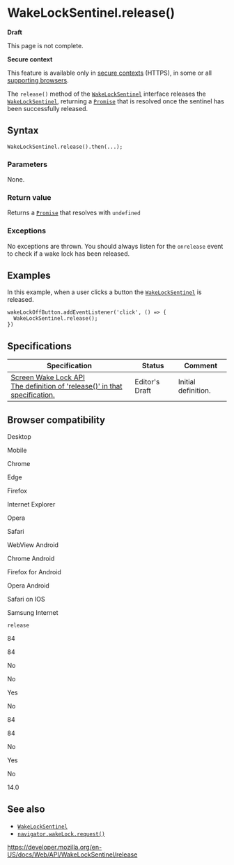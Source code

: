 WakeLockSentinel.release()
==========================

**Draft**

This page is not complete.

**Secure context**

This feature is available only in [secure contexts](https://developer.mozilla.org/en-US/docs/Web/Security/Secure_Contexts) (HTTPS), in some or all [supporting browsers](#browser_compatibility).

The `release()` method of the [`WakeLockSentinel`](../wakelocksentinel) interface releases the [`WakeLockSentinel`](../wakelocksentinel), returning a [`Promise`](https://developer.mozilla.org/en-US/docs/Web/JavaScript/Reference/Global_Objects/Promise) that is resolved once the sentinel has been successfully released.

Syntax
------

    WakeLockSentinel.release().then(...);

### Parameters

None.

### Return value

Returns a [`Promise`](https://developer.mozilla.org/en-US/docs/Web/JavaScript/Reference/Global_Objects/Promise) that resolves with `undefined`

### Exceptions

No exceptions are thrown. You should always listen for the <span class="page-not-created">`onrelease`</span> event to check if a wake lock has been released.

Examples
--------

In this example, when a user clicks a button the [`WakeLockSentinel`](../wakelocksentinel) is released.

    wakeLockOffButton.addEventListener('click', () => {
      WakeLockSentinel.release();
    })

Specifications
--------------

<table><thead><tr class="header"><th>Specification</th><th>Status</th><th>Comment</th></tr></thead><tbody><tr class="odd"><td><a href="https://w3c.github.io/screen-wake-lock/#the-release-method">Screen Wake Lock API<br />
<span class="small">The definition of 'release()' in that specification.</span></a></td><td><span class="spec-ed">Editor's Draft</span></td><td>Initial definition.</td></tr></tbody></table>

Browser compatibility
---------------------

Desktop

Mobile

Chrome

Edge

Firefox

Internet Explorer

Opera

Safari

WebView Android

Chrome Android

Firefox for Android

Opera Android

Safari on IOS

Samsung Internet

`release`

84

84

No

No

Yes

No

84

84

No

Yes

No

14.0

See also
--------

-   [`WakeLockSentinel`](../wakelocksentinel)
-   [`navigator.wakeLock.request()`](../wakelock/request)

<a href="https://developer.mozilla.org/en-US/docs/Web/API/WakeLockSentinel/release" class="_attribution-link">https://developer.mozilla.org/en-US/docs/Web/API/WakeLockSentinel/release</a>
